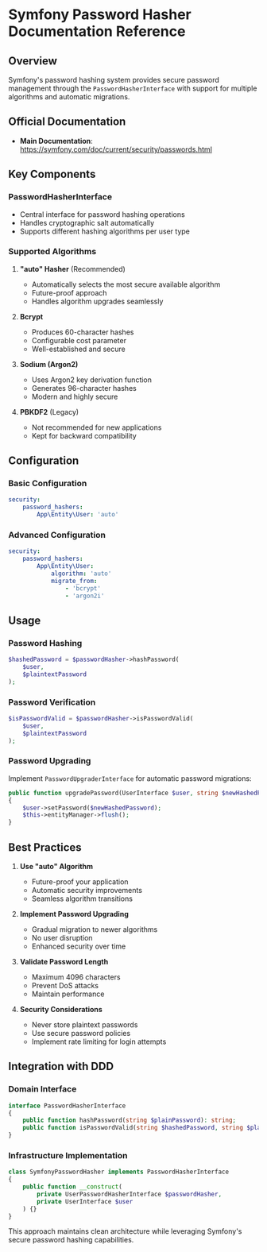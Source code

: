 # Symfony Password Hasher Documentation Reference

## Overview
Symfony's password hashing system provides secure password management through the `PasswordHasherInterface` with support for multiple algorithms and automatic migrations.

## Official Documentation
- **Main Documentation**: https://symfony.com/doc/current/security/passwords.html

## Key Components

### PasswordHasherInterface
- Central interface for password hashing operations
- Handles cryptographic salt automatically
- Supports different hashing algorithms per user type

### Supported Algorithms

1. **"auto" Hasher** (Recommended)
   - Automatically selects the most secure available algorithm
   - Future-proof approach
   - Handles algorithm upgrades seamlessly

2. **Bcrypt**
   - Produces 60-character hashes
   - Configurable cost parameter
   - Well-established and secure

3. **Sodium (Argon2)**
   - Uses Argon2 key derivation function
   - Generates 96-character hashes
   - Modern and highly secure

4. **PBKDF2** (Legacy)
   - Not recommended for new applications
   - Kept for backward compatibility

## Configuration

### Basic Configuration
```yaml
security:
    password_hashers:
        App\Entity\User: 'auto'
```

### Advanced Configuration
```yaml
security:
    password_hashers:
        App\Entity\User:
            algorithm: 'auto'
            migrate_from:
                - 'bcrypt'
                - 'argon2i'
```

## Usage

### Password Hashing
```php
$hashedPassword = $passwordHasher->hashPassword(
    $user,
    $plaintextPassword
);
```

### Password Verification
```php
$isPasswordValid = $passwordHasher->isPasswordValid(
    $user, 
    $plaintextPassword
);
```

### Password Upgrading
Implement `PasswordUpgraderInterface` for automatic password migrations:
```php
public function upgradePassword(UserInterface $user, string $newHashedPassword): void
{
    $user->setPassword($newHashedPassword);
    $this->entityManager->flush();
}
```

## Best Practices

1. **Use "auto" Algorithm**
   - Future-proof your application
   - Automatic security improvements
   - Seamless algorithm transitions

2. **Implement Password Upgrading**
   - Gradual migration to newer algorithms
   - No user disruption
   - Enhanced security over time

3. **Validate Password Length**
   - Maximum 4096 characters
   - Prevent DoS attacks
   - Maintain performance

4. **Security Considerations**
   - Never store plaintext passwords
   - Use secure password policies
   - Implement rate limiting for login attempts

## Integration with DDD

### Domain Interface
```php
interface PasswordHasherInterface
{
    public function hashPassword(string $plainPassword): string;
    public function isPasswordValid(string $hashedPassword, string $plainPassword): bool;
}
```

### Infrastructure Implementation
```php
class SymfonyPasswordHasher implements PasswordHasherInterface
{
    public function __construct(
        private UserPasswordHasherInterface $passwordHasher,
        private UserInterface $user
    ) {}
}
```

This approach maintains clean architecture while leveraging Symfony's secure password hashing capabilities.
